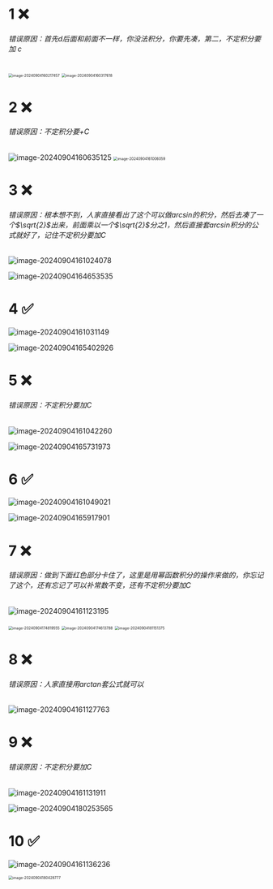 # 1 ❌

###### 错误原因：首先d后面和前面不一样，你没法积分，你要先凑，第二，不定积分要 加 c

<img src="/Users/yuebinghui/Documents/program/github/note/images/image-20240904160217457.png" alt="image-20240904160217457" style="zoom:50%;" />

<img src="/Users/yuebinghui/Documents/program/github/note/images/image-20240904160317618.png" alt="image-20240904160317618" style="zoom:50%;" />

# 2 ❌

###### 错误原因：不定积分要+C

<img src="/Users/yuebinghui/Documents/program/github/note/images/image-20240904160635125.png" alt="image-20240904160635125"  />

<img src="/Users/yuebinghui/Documents/program/github/note/images/image-20240904161006059.png" alt="image-20240904161006059" style="zoom:50%;" />

# 3 ❌

###### 错误原因：根本想不到，人家直接看出了这个可以做arcsin的积分，然后去凑了一个$\sqrt{2}$出来，前面乘以一个$\sqrt{2}$分之1，然后直接套arcsin积分的公式就好了，记住不定积分要加C

<img src="/Users/yuebinghui/Documents/program/github/note/images/image-20240904161024078.png" alt="image-20240904161024078"  />

![image-20240904164653535](/Users/yuebinghui/Documents/program/github/note/images/image-20240904164653535.png)

# 4 ✅

![image-20240904161031149](/Users/yuebinghui/Documents/program/github/note/images/image-20240904161031149.png)

![image-20240904165402926](/Users/yuebinghui/Documents/program/github/note/images/image-20240904165402926.png)

# 5 ❌

###### 错误原因：不定积分要加C

![image-20240904161042260](/Users/yuebinghui/Documents/program/github/note/images/image-20240904161042260.png)

![image-20240904165731973](/Users/yuebinghui/Documents/program/github/note/images/image-20240904165731973.png)

# 6 ✅

![image-20240904161049021](/Users/yuebinghui/Documents/program/github/note/images/image-20240904161049021.png)

![image-20240904165917901](/Users/yuebinghui/Documents/program/github/note/images/image-20240904165917901.png)

# 7 ❌

###### 错误原因：做到下面红色部分卡住了，这里是用幂函数积分的操作来做的，你忘记了这个，还有忘记了可以补常数不变，还有不定积分要加C

![image-20240904161123195](/Users/yuebinghui/Documents/program/github/note/images/image-20240904161123195.png)

<img src="/Users/yuebinghui/Documents/program/github/note/images/image-20240904174819555.png" alt="image-20240904174819555" style="zoom:50%;" />

<img src="/Users/yuebinghui/Documents/program/github/note/images/image-20240904174613788.png" alt="image-20240904174613788" style="zoom:50%;" />

<img src="/Users/yuebinghui/Documents/program/github/note/images/image-20240904181151375.png" alt="image-20240904181151375" style="zoom:50%;" />

# 8 ❌

###### 错误原因：人家直接用arctan套公式就可以

![image-20240904161127763](/Users/yuebinghui/Documents/program/github/note/images/image-20240904161127763.png)

# 9 ❌

###### 错误原因：不定积分要加C

![image-20240904161131911](/Users/yuebinghui/Documents/program/github/note/images/image-20240904161131911.png)

![image-20240904180253565](/Users/yuebinghui/Documents/program/github/note/images/image-20240904180253565.png)

# 10 ✅

![image-20240904161136236](/Users/yuebinghui/Documents/program/github/note/images/image-20240904161136236.png)

<img src="/Users/yuebinghui/Documents/program/github/note/images/image-20240904180428777.png" alt="image-20240904180428777" style="zoom:50%;" />